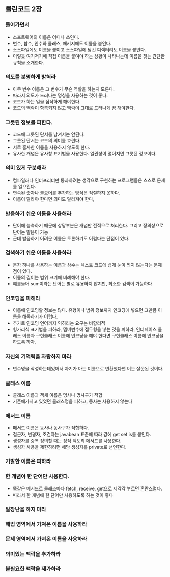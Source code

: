 ## 클린코드 2장

### 들어가면서
- 소프트웨어의 이름은 어디나 쓰인다.
- 변수, 함수, 인수와 클래스, 패키지에도 이름을 붙인다.
- 소스파일에도 이름을 붙이고 소스파일에 담긴 디렉터리도 이름을 붙인다.
- 이렇듯 여기저기에 직접 이름을 붙여야 하는 상황이 나타나는데 이름을 짓는 간단한 규칙을 소개한다.

### 의도를 분명하게 밝혀라
- 아무 변수 이름은 그 변수가 무슨 역할을 하는지 모른다.
- 따라서 의도가 드러나는 명칭을 사용하는 것이 좋다.
- 코드가 하는 일을 짐작하게 해야한다.
- 코드의 맥락이 함축되지 않고 맥락이 그대로 드러나게 끔 해야한다.

### 그릇된 정보를 피한다.
- 코드에 그릇된 단서를 남겨서는 안된다.
- 그릇된 단서는 코드의 의미를 흐린다.
- 서로 흡사한 이름을 사용하지 않도록 한다.
- 유사한 개념은 유사항 표기법을 사용한다. 일관성이 떨어지면 그릇된 정보이다.

### 의미 있게 구분해라
- 컴파일러나 인터프리터만 통과하려는 생각으로 구현하는 프로그램들은 스스로 문제를 일으킨다.
- 연속된 숫자나 불요어를 추가하는 방식은 적절하지 못하다.
- 이름이 달라야 한다면 의미도 달라져야 한다,

### 발음하기 쉬운 이름을 사용해라
- 단어에 능숙하기 때문에 상당부분은 개념만 전적으로 처리한다. 그리고 정의상으로 단어는 발음이 가능
- 근데 발음하기 어려운 이름은 토론하기도 어렵다는 단점이 있다.

###	검색하기 쉬운 이름을 사용하라
- 문자 하나를 사용하는 이름과 상수는 텍스트 코드에 쉽게 눈이 띄지 않는다는 문제점이 있다.
- 이름의 길이는 범위 크기에 비례해야 한다.
- 예를들어 sum이라는 단어는 별로 유용하지 않지만, 최소한 검색이 가능하다

### 인코딩을 피해라
- 이름에 인코딩할 정보는 많다. 유형이나 범위 정보까지 인코딩에 넣으면 그만큼 이름을 해독하기가 어렵다. 
- 추가로 인코딩 언어까지 익히라는 요구는 비합리적
- 헝가리식 표기법을 피하라, 멤버변수에 접두형을 넣는 것을 피하라, 인터페이스 클래스 이름과 구현클래스 이름에 인코딩을 해야 한다면 구현클래스 이름에 인코딩을 하도록 하자.

### 자신의 기억력을 자랑하지 마라
- 변수명을 작성하는데있어서 자기가 아는 이름으로 변환했다면 이는 잘못된 것이다.

### 클래스 이름
- 클래스 이름과 객체 이름은 명사나 명사구가 적합
- 기존에가지고 있었던 클래스명을 피하고, 동사는 사용하지 않는다
### 메서드 이름
- 메서드 이름은 동사나 동사구가 적합하다.
- 접근자, 변경자, 조건자는 javabean 표준에 따라 값에 get set is를 붙인다.
- 생성자를 중복 정의할 때는 정적 팩토리 메서드를 사용한다.
- 생성자 사용을 제한하려면 해당 생성자를 private로 선언한다.
### 기발한 이름은 피하라
### 한 개념아 한 단어만 사용한다.
- 똑같은 메서드르 클래스마다 fetch, receive, get으로 제각각 부르면 혼란스럽다. 
- 따라서 한 개념에 한 단어만 사용하도록 하는 것이 좋다
### 말장난을 하지 마라
### 해법 영역에서 가져온 이름을 사용하라
### 문제 영역에서 가져온 이름을 사용하라
### 의미있는 맥락을 추가하라
### 불필요한 맥락을 제가하라
